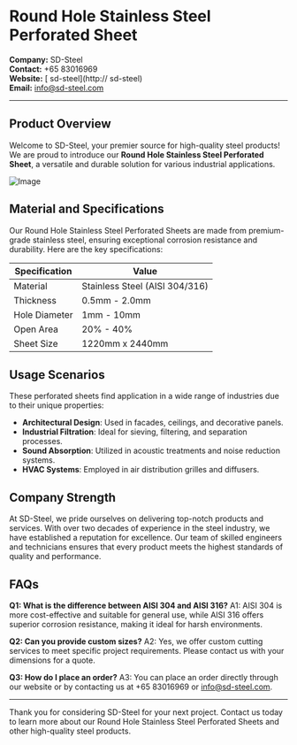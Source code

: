 # Round Hole Stainless Steel Perforated Sheet

**Company:** SD-Steel  
**Contact:** +65 83016969  
**Website:** [ sd-steel](http:// sd-steel)  
**Email:** info@sd-steel.com

---

## Product Overview

Welcome to SD-Steel, your premier source for high-quality steel products! We are proud to introduce our **Round Hole Stainless Steel Perforated Sheet**, a versatile and durable solution for various industrial applications.

![Image](https://github.com/user-attachments/assets/2567258e-e124-4816-932d-1809bd27ef0b)

## Material and Specifications

Our Round Hole Stainless Steel Perforated Sheets are made from premium-grade stainless steel, ensuring exceptional corrosion resistance and durability. Here are the key specifications:

| Specification | Value |
|---------------|-------|
| Material      | Stainless Steel (AISI 304/316) |
| Thickness     | 0.5mm - 2.0mm |
| Hole Diameter | 1mm - 10mm |
| Open Area     | 20% - 40% |
| Sheet Size    | 1220mm x 2440mm |

## Usage Scenarios

These perforated sheets find application in a wide range of industries due to their unique properties:

- **Architectural Design**: Used in facades, ceilings, and decorative panels.
- **Industrial Filtration**: Ideal for sieving, filtering, and separation processes.
- **Sound Absorption**: Utilized in acoustic treatments and noise reduction systems.
- **HVAC Systems**: Employed in air distribution grilles and diffusers.

## Company Strength

At SD-Steel, we pride ourselves on delivering top-notch products and services. With over two decades of experience in the steel industry, we have established a reputation for excellence. Our team of skilled engineers and technicians ensures that every product meets the highest standards of quality and performance.

## FAQs

**Q1: What is the difference between AISI 304 and AISI 316?**
A1: AISI 304 is more cost-effective and suitable for general use, while AISI 316 offers superior corrosion resistance, making it ideal for harsh environments.

**Q2: Can you provide custom sizes?**
A2: Yes, we offer custom cutting services to meet specific project requirements. Please contact us with your dimensions for a quote.

**Q3: How do I place an order?**
A3: You can place an order directly through our website or by contacting us at +65 83016969 or info@sd-steel.com.

---

Thank you for considering SD-Steel for your next project. Contact us today to learn more about our Round Hole Stainless Steel Perforated Sheets and other high-quality steel products.